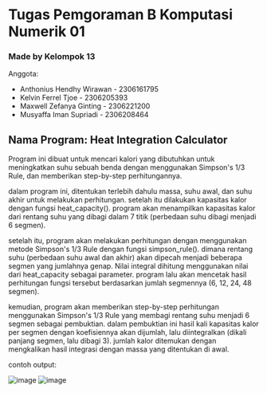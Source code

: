 # Tugas Pemgoraman B Komputasi Numerik 01
### Made by Kelompok 13
Anggota:  
- Anthonius Hendhy Wirawan - 2306161795
- Kelvin Ferrel Tjoe - 2306205393
- Maxwell Zefanya Ginting - 2306221200
- Musyaffa Iman Supriadi - 2306208464
## Nama Program: Heat Integration Calculator
Program ini dibuat untuk mencari kalori yang dibutuhkan untuk meningkatkan suhu sebuah benda dengan menggunakan Simpson's 1/3 Rule, dan memberikan step-by-step perhitungannya.

dalam program ini, ditentukan terlebih dahulu massa, suhu awal, dan suhu akhir untuk melakukan perhitungan. setelah itu dilakukan kapasitas kalor dengan fungsi heat_capacity(). program akan menampilkan kapasitas kalor dari rentang suhu yang dibagi dalam 7 titik (perbedaan suhu dibagi menjadi 6 segmen).

setelah itu, program akan melakukan perhitungan dengan menggunakan metode Simpson's 1/3 Rule dengan fungsi simpson_rule(). dimana rentang suhu (perbedaan suhu awal dan akhir) akan dipecah menjadi beberapa segmen yang jumlahnya genap. Nilai integral dihitung menggunakan nilai dari heat_capacity sebagai parameter. program lalu akan mencetak hasil perhitungan fungsi tersebut berdasarkan jumlah segmennya (6, 12, 24, 48 segmen).

kemudian, program akan memberikan step-by-step perhitungan menggunakan Simpson's 1/3 Rule yang membagi rentang suhu menjadi 6 segmen sebagai pembuktian. dalam pembuktian ini hasil kali kapasitas kalor per segmen dengan koefisiennya akan dijumlah, lalu diintegralkan (dikali panjang segmen, lalu dibagi 3). jumlah kalor ditemukan dengan mengkalikan hasil integrasi dengan massa yang ditentukan di awal.

contoh output:

![image](https://github.com/user-attachments/assets/d9a052ff-bfa3-4e18-a9e8-d00accbc6082)
![image](https://github.com/user-attachments/assets/ff3c04f8-dcc9-4987-a565-9c6f96962e00)
